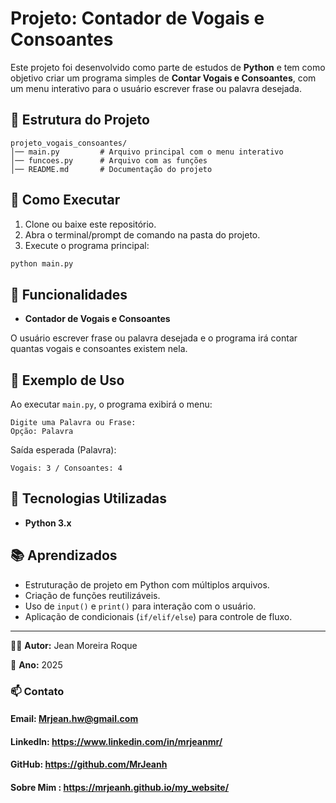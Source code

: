 # Projeto: Contador de Vogais e Consoantes

Este projeto foi desenvolvido como parte de estudos de **Python** e tem
como objetivo criar um programa simples de **Contar Vogais e Consoantes**, com um menu interativo para o usuário escrever frase ou palavra desejada.

## 📂 Estrutura do Projeto

    projeto_vogais_consoantes/
    │── main.py         # Arquivo principal com o menu interativo
    │── funcoes.py      # Arquivo com as funções
    │── README.md       # Documentação do projeto

## 🚀 Como Executar

1.  Clone ou baixe este repositório.
2.  Abra o terminal/prompt de comando na pasta do projeto.
3.  Execute o programa principal:

```bash
python main.py
```

## 📌 Funcionalidades

- **Contador de Vogais e Consoantes**

O usuário escrever frase ou palavra desejada e o programa irá contar quantas vogais e consoantes existem nela.

## 📖 Exemplo de Uso

Ao executar `main.py`, o programa exibirá o menu:

    Digite uma Palavra ou Frase:
    Opção: Palavra

Saída esperada (Palavra):

    Vogais: 3 / Consoantes: 4

## 🔧 Tecnologias Utilizadas

- **Python 3.x**

## 📚 Aprendizados

- Estruturação de projeto em Python com múltiplos arquivos.
- Criação de funções reutilizáveis.
- Uso de `input()` e `print()` para interação com o usuário.
- Aplicação de condicionais (`if/elif/else`) para controle de fluxo.

---

👨‍💻 **Autor:** Jean Moreira Roque

📅 **Ano:** 2025

### 📫 Contato

#### Email: Mrjean.hw@gmail.com

#### LinkedIn: https://www.linkedin.com/in/mrjeanmr/

#### GitHub: https://github.com/MrJeanh

#### Sobre Mim : https://mrjeanh.github.io/my_website/
